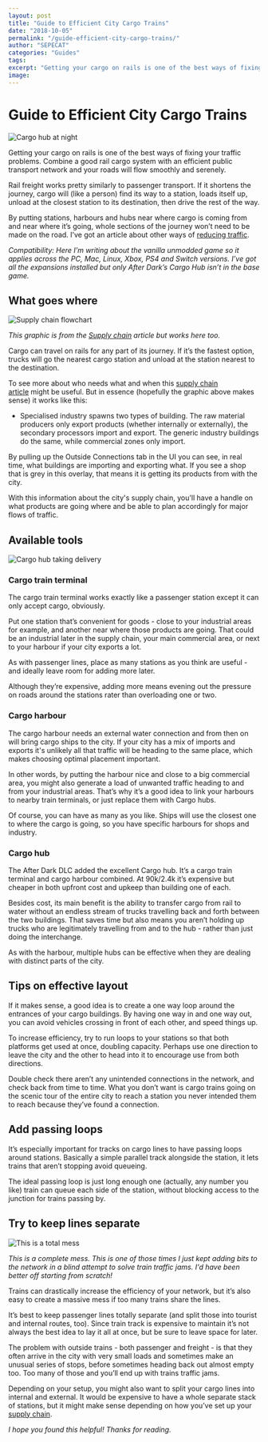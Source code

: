 ```yaml
---
layout: post
title: "Guide to Efficient City Cargo Trains"
date: "2018-10-05"
permalink: "/guide-efficient-city-cargo-trains/"
author: "SEPECAT"
categories: "Guides"
tags:
excerpt: "Getting your cargo on rails is one of the best ways of fixing your traffic. Combine good rail cargo with efficient public transport for serene roads." 
image:
---
```


# Guide to Efficient City Cargo Trains

![Cargo hub at night](/images/cargo-hub-night.jpg)

Getting your cargo on rails is one of the best ways of fixing your traffic problems. Combine a good rail cargo system with an efficient public transport network and your roads will flow smoothly and serenely.

Rail freight works pretty similarly to passenger transport. If it shortens the journey, cargo will (like a person) find its way to a station, loads itself up, unload at the closest station to its destination, then drive the rest of the way.

By putting stations, harbours and hubs near where cargo is coming from and near where it’s going, whole sections of the journey won’t need to be made on the road. I’ve got an article about other ways of [reducing traffic](2018-09-02-reduce-manage-traffic-cities-skylines.md).

*Compatibility:* *Here I’m writing about the vanilla unmodded game so it applies across the PC, Mac, Linux, Xbox, PS4 and Switch versions. I’ve got all the expansions installed but only After Dark’s Cargo Hub isn’t in the base game.*

## What goes where

![Supply chain flowchart](/images/supply-chain-flowchart.jpg)

*This graphic is from the* [*Supply chain*](2018-09-09-supply-chain-specialised-industry.md) *article but works here too.*

Cargo can travel on rails for any part of its journey. If it’s the fastest option, trucks will go the nearest cargo station and unload at the station nearest to the destination.

To see more about who needs what and when this [supply chain article](2018-09-09-supply-chain-specialised-industry.md) might be useful. But in essence (hopefully the graphic above makes sense) it works like this:

- Specialised industry spawns two types of building. The raw material producers only export products (whether internally or externally), the secondary processors import and export. The generic industry buildings do the same, while commercial zones only import.

By pulling up the Outside Connections tab in the UI you can see, in real time, what buildings are importing and exporting what. If you see a shop that is grey in this overlay, that means it is getting its products from with the city.

With this information about the city's supply chain, you'll have a handle on what products are going where and be able to plan accordingly for major flows of traffic.

## Available tools

![Cargo hub taking delivery](/images/cargo-hub-tractors.jpg)

### Cargo train terminal

The cargo train terminal works exactly like a passenger station except it can only accept cargo, obviously.

Put one station that’s convenient for goods - close to your industrial areas for example, and another near where those products are going. That could be an industrial later in the supply chain, your main commercial area, or next to your harbour if your city exports a lot.

As with passenger lines, place as many stations as you think are useful - and ideally leave room for adding more later.

Although they’re expensive, adding more means evening out the pressure on roads around the stations rater than overloading one or two.

### Cargo harbour

The cargo harbour needs an external water connection and from then on will bring cargo ships to the city. If your city has a mix of imports and exports it's unlikely all that traffic will be heading to the same place, which makes choosing optimal placement important.

In other words, by putting the harbour nice and close to a big commercial area, you might also generate a load of unwanted traffic heading to and from your industrial areas. That’s why it’s a good idea to link your harbours to nearby train terminals, or just replace them with Cargo hubs.

Of course, you can have as many as you like. Ships will use the closest one to where the cargo is going, so you have specific harbours for shops and industry.

### Cargo hub

The After Dark DLC added the excellent Cargo hub. It’s a cargo train terminal and cargo harbour combined. At 90k/2.4k it’s expensive but cheaper in both upfront cost and upkeep than building one of each.

Besides cost, its main benefit is the ability to transfer cargo from rail to water without an endless stream of trucks travelling back and forth between the two buildings. That saves time but also means you aren’t holding up trucks who are legitimately travelling from and to the hub - rather than just doing the interchange.

As with the harbour, multiple hubs can be effective when they are dealing with distinct parts of the city.

## Tips on effective layout

If it makes sense, a good idea is to create a one way loop around the entrances of your cargo buildings. By having one way in and one way out, you can avoid vehicles crossing in front of each other, and speed things up.

To increase efficiency, try to run loops to your stations so that both platforms get used at once, doubling capacity. Perhaps use one direction to leave the city and the other to head into it to encourage use from both directions.

Double check there aren’t any unintended connections in the network, and check back from time to time. What you don’t want is cargo trains going on the scenic tour of the entire city to reach a station you never intended them to reach because they’ve found a connection.

## Add passing loops

It’s especially important for tracks on cargo lines to have passing loops around stations. Basically a simple parallel track alongside the station, it lets trains that aren’t stopping avoid queueing.

The ideal passing loop is just long enough one (actually, any number you like) train can queue each side of the station, without blocking access to the junction for trains passing by. 

## Try to keep lines separate

![This is a total mess](/images/rail-line-mess.jpg)

*This is a complete mess. This is one of those times I just kept adding bits to the network in a blind attempt to solve train traffic jams. I'd have been better off starting from scratch!*

Trains can drastically increase the efficiency of your network, but it’s also easy to create a massive mess if too many trains share the lines.

It’s best to keep passenger lines totally separate (and split those into tourist and internal routes, too). Since train track is expensive to maintain it’s not always the best idea to lay it all at once, but be sure to leave space for later.

The problem with outside trains - both passenger and freight - is that they often arrive in the city with very small loads and sometimes make an unusual series of stops, before sometimes heading back out almost empty too. Too many of those and you’ll end up with trains traffic jams.

Depending on your setup, you might also want to split your cargo lines into internal and external. It would be expensive to have a whole separate stack of stations, but it might make sense depending on how you’ve set up your [supply chain](2018-09-09-supply-chain-specialised-industry.md).

*I hope you found this helpful! Thanks for reading.*